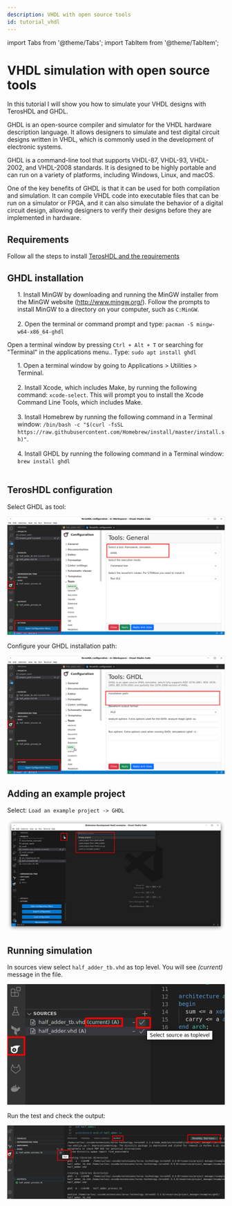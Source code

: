 ```yaml
---
description: VHDL with open source tools
id: tutorial_vhdl
---
```


import Tabs from '@theme/Tabs';
import TabItem from '@theme/TabItem';

# VHDL simulation with open source tools

In this tutorial I will show you how to simulate your VHDL designs with TerosHDL and GHDL.

GHDL is an open-source compiler and simulator for the VHDL hardware description language. It allows designers to simulate and test digital circuit designs written in VHDL, which is commonly used in the development of electronic systems.

GHDL is a command-line tool that supports VHDL-87, VHDL-93, VHDL-2002, and VHDL-2008 standards. It is designed to be highly portable and can run on a variety of platforms, including Windows, Linux, and macOS.

One of the key benefits of GHDL is that it can be used for both compilation and simulation. It can compile VHDL code into executable files that can be run on a simulator or FPGA, and it can also simulate the behavior of a digital circuit design, allowing designers to verify their designs before they are implemented in hardware.

## Requirements

Follow all the steps to install [TerosHDL and the requirements](../02-installation_checklist/01-prerequisites.md)

## GHDL installation

<Tabs>
    <TabItem value="windows" label="Windows" default>
      <ul>
        1. Install MinGW by downloading and running the MinGW installer from the MinGW website (<a href="http://www.mingw.org/">http://www.mingw.org/</a>). Follow the prompts to install MinGW to a directory on your computer, such as <code>C:MinGW</code>.<br /><br />
        2. Open the terminal or command prompt and type: <code>pacman -S mingw-w64-x86_64-ghdl</code>
      </ul>
    </TabItem>
    <TabItem value="linux" label="Linux">
      Open a terminal window by pressing <code>Ctrl + Alt + T</code> or searching for "Terminal" in the applications menu.. Type: <code>sudo apt install ghdl</code>
    </TabItem>
    <TabItem value="mac" label="Mac">
      <ul>
          1. Open a terminal window by going to Applications > Utilities > Terminal.<br /><br />
          2. Install Xcode, which includes Make, by running the following command: <code>xcode-select</code>. This will prompt you to install the Xcode Command Line Tools, which includes Make.<br /><br />
          3. Install Homebrew by running the following command in a Terminal window: <code>/bin/bash -c "$(curl -fsSL https://raw.githubusercontent.com/Homebrew/install/master/install.sh)"</code>.<br /><br />
          4. Install GHDL by running the following command in a Terminal window: <code>brew install ghdl</code><br /><br />
      </ul>
    </TabItem>
</Tabs>

## TerosHDL configuration

Select GHDL as tool:

<p align="center">

![Config](/img/tutorial/ghdl/config_manager.png) 
</p>

Configure your GHDL installation path:

<p align="center">

![Config](/img/tutorial/ghdl/config_ghdl.png) 
</p>

## Adding an example project 

Select: `Load an example project -> GHDL`

<p align="center">

![Config](/img/tool_manager/project/add.png) 
</p>


## Running simulation

In sources view select `half_adder_tb.vhd` as top level. You will see *(current)* message in the file.

<p align="center">

![Config](/img/tutorial/ghdl/select.png) 
</p>

Run the test and check the output:

<p align="center">

![Output](/img/tutorial/ghdl/output.png) 
</p>

